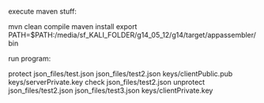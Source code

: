execute maven stuff:

mvn clean compile
maven install
export PATH=$PATH:/media/sf_KALI_FOLDER/g14_05_12/g14/target/appassembler/bin

run program:

protect json_files/test.json json_files/test2.json keys/clientPublic.pub keys/serverPrivate.key
check json_files/test2.json
unprotect json_files/test2.json json_files/test3.json keys/clientPrivate.key